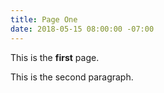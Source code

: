 ```yaml
---
title: Page One
date: 2018-05-15 08:00:00 -07:00
---
```


This is the **first** page.

This is the second paragraph.